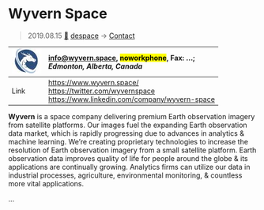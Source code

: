 # Wyvern Space
> 2019.08.15 [🚀](../index/index.md) [despace](index.md) → [Contact](contact.md)

|[![](f/contact/w/wyvern_logo1_thumb.jpg)](f/contact/w/wyvern_logo1.png)|<info@wyvern.space>, <mark>noworkphone</mark>, Fax: …;<br> *Edmonton, Alberta, Canada*|
|:--|:--|
|Link|<https://www.wyvern.space/><br> <https://twitter.com/wyvernspace><br> <https://www.linkedin.com/company/wyvern-space>|

**Wyvern** is a space company delivering premium Earth observation imagery from satellite platforms. Our images fuel the expanding Earth observation data market, which is rapidly progressing due to advances in analytics & machine learning. We’re creating proprietary technologies to increase the resolution of Earth observation imagery from a small satellite platform. Earth observation data improves quality of life for people around the globe & its applications are continually growing. Analytics firms can utilize our data in industrial processes, agriculture,  environmental monitoring, & countless more vital applications.


<p style="page-break-after:always"> </p>

…

